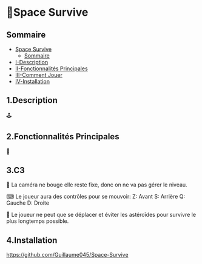 # 🚀Space Survive

## Sommaire

- [Space Survive](#🚀space-survive)
  - [Sommaire](#sommaire)
- [I-Description](#1description)
- [II-Fonctionnalités Principales](#2fonctionnalités-principales)
- [III-Comment Jouer](#3comment-jouer)
- [IV-Installation](#4installation)

## 1.Description
🕹️
## 2.Fonctionnalités Principales
📝
## 3.C3

🎥 La caméra ne bouge elle reste fixe, donc on ne va pas gérer le niveau.

⌨ Le joueur aura des contrôles pour se mouvoir:
Z: Avant
S: Arrière
Q: Gauche
D: Droite

🚀 Le joueur ne peut que se déplacer et éviter les astéroîdes pour survivre le plus
longtemps possible.

## 4.Installation

https://github.com/Guillaume045/Space-Survive